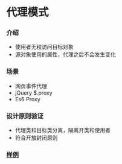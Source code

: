 # 代理模式
### 介绍
- 使用者无权访问目标对象
- 源对象使用的属性，代理之后不会发生变化

### 场景
- 网页事件代理
- jQuery $.proxy
- Es6 Proxy

### 设计原则验证
- 代理类和目标类分离，隔离开类和使用者
- 符合开放封闭原则

### [样例](https://github.com/liao123-git/Design_Pattern/blob/main/%E5%B7%A5%E5%8E%82%E6%A8%A1%E5%BC%8F/src/index.js "样例")